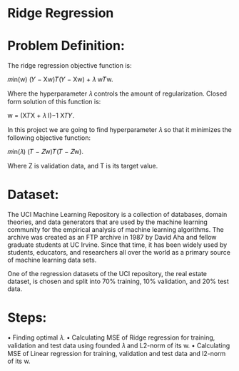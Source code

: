 # Ridge Regression

# Problem Definition:
The ridge regression objective function is:

𝑚in(w) (𝑌 − Xw)𝑇(𝑌 − Xw) + 𝜆 w𝑇w.

Where the hyperparameter 𝜆 controls the amount of regularization. Closed form solution of this function is:

w = (X𝑇X + 𝜆 I)−1 X𝑇𝑌.

In this project we are going to find hyperparameter 𝜆 so that it minimizes the following objective function:

𝑚in(𝜆) (𝑇 − 𝑍w)𝑇(𝑇 − 𝑍w).

Where Z is validation data, and T is its target value.

# Dataset:
The UCI Machine Learning Repository is a collection of databases, domain theories, and data generators that are used by the machine learning community for the empirical analysis of machine learning algorithms. The archive was created as an FTP archive in 1987 by David Aha and fellow graduate students at UC Irvine. Since that time, it has been widely used by students, educators, and researchers all over the world as a primary source of machine learning data sets.

One of the regression datasets of the UCI repository, the real estate dataset, is chosen and split into 70% training, 10% validation, and 20% test data.

# Steps:
•	Finding optimal 𝜆.
•	Calculating MSE of Ridge regression for training, validation and test data using founded 𝜆 and L2-norm of its w.
•	Calculating MSE of Linear regression for training, validation and test data and l2-norm of its w.
